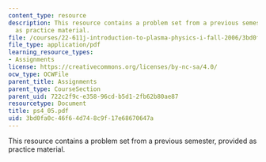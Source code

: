 ```yaml
---
content_type: resource
description: This resource contains a problem set from a previous semester, provided
  as practice material.
file: /courses/22-611j-introduction-to-plasma-physics-i-fall-2006/3bd0fa0c46f64d748c9f17e68670647a_ps4_05.pdf
file_type: application/pdf
learning_resource_types:
- Assignments
license: https://creativecommons.org/licenses/by-nc-sa/4.0/
ocw_type: OCWFile
parent_title: Assignments
parent_type: CourseSection
parent_uid: 722c2f9c-e358-96cd-b5d1-2fb62b80ae87
resourcetype: Document
title: ps4_05.pdf
uid: 3bd0fa0c-46f6-4d74-8c9f-17e68670647a
---
```

This resource contains a problem set from a previous semester, provided as practice material.